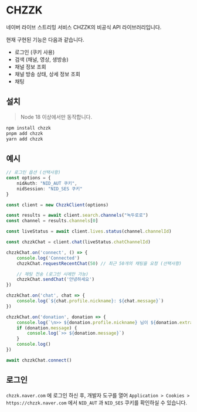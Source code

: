 # CHZZK

네이버 라이브 스트리밍 서비스 CHZZK의 비공식 API 라이브러리입니다.

현재 구현된 기능은 다음과 같습니다.

- 로그인 (쿠키 사용)
- 검색 (채널, 영상, 생방송)
- 채널 정보 조회
- 채널 방송 상태, 상세 정보 조회
- 채팅

## 설치

> Node 18 이상에서만 동작합니다.

```bash
npm install chzzk
pnpm add chzzk
yarn add chzzk
```

## 예시

```ts
// 로그인 옵션 (선택사항)
const options = {
    nidAuth: "NID_AUT 쿠키",
    nidSession: "NID_SES 쿠키"
}

const client = new ChzzkClient(options)

const results = await client.search.channels("녹두로로")
const channel = results.channels[0]

const liveStatus = await client.lives.status(channel.channelId)

const chzzkChat = client.chat(liveStatus.chatChannelId)

chzzkChat.on('connect', () => {
    console.log('Connected')
    chzzkChat.requestRecentChat(50) // 최근 50개의 채팅을 요청 (선택사항)

    // 채팅 전송 (로그인 시에만 가능)
    chzzkChat.sendChat('안녕하세요')
})

chzzkChat.on('chat', chat => {
    console.log(`${chat.profile.nickname}: ${chat.message}`)
})

chzzkChat.on('donation', donation => {
    console.log(`\n>> ${donation.profile.nickname} 님이 ${donation.extras.payAmount}원 후원`)
    if (donation.message) {
        console.log(`>> ${donation.message}`)
    }
    console.log()
})

await chzzkChat.connect()
```

## 로그인
`chzzk.naver.com` 에 로그인 하신 후, 개발자 도구를 열어 `Application > Cookies > https://chzzk.naver.com` 에서 `NID_AUT` 과 `NID_SES` 쿠키를 확인하실 수 있습니다.
